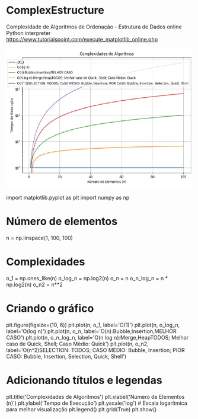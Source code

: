 # ComplexEstructure
Complexidade de Algoritmos de Ordenação - Estrutura de Dados
online Python interpreter https://www.tutorialspoint.com/execute_matplotlib_online.php

![Gráfico de Complexidade - Algoritmos de Ordenação ](https://github.com/ODAGAMMXIX/ComplexEstructure/blob/main/DEV-ORDENACAO-COMPLEXIDADE-1.jpg)


import matplotlib.pyplot as plt
import numpy as np

# Número de elementos
n = np.linspace(1, 100, 100)

# Complexidades
o_1 = np.ones_like(n)
o_log_n = np.log2(n)
o_n = n
o_n_log_n = n * np.log2(n)
o_n2 = n**2

# Criando o gráfico
plt.figure(figsize=(10, 6))
plt.plot(n, o_1, label='O(1)')
plt.plot(n, o_log_n, label='O(log n)')
plt.plot(n, o_n, label='O(n):Bubble,Insertion,MELHOR CASO')
plt.plot(n, o_n_log_n, label='O(n log n):Merge,HeapTODOS; Melhor caso de Quick, Shell; Caso Médio: Quick')
plt.plot(n, o_n2, label='O(n^2)SELECTION: TODOS; CASO MÉDIO: Bubble, Insertion; PIOR CASO: Bubble, Insertion, Selection, Quick, Shell')

# Adicionando títulos e legendas
plt.title('Complexidades de Algoritmos')
plt.xlabel('Número de Elementos (n)')
plt.ylabel('Tempo de Execução')
plt.yscale('log')  # Escala logarítmica para melhor visualização
plt.legend()
plt.grid(True)
plt.show()
